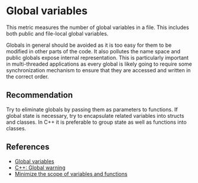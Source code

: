 # Global variables
This metric measures the number of global variables in a file. This includes both public and file-local global variables.

Globals in general should be avoided as it is too easy for them to be modified in other parts of the code. It also pollutes the name space and public globals expose internal representation. This is particularly important in multi-threaded applications as every global is likely going to require some synchronization mechanism to ensure that they are accessed and written in the correct order.


## Recommendation
Try to eliminate globals by passing them as parameters to functions. If global state is necessary, try to encapsulate related variables into structs and classes. In C++ it is preferable to group state as well as functions into classes.


## References
* [Global variables](http://www.learncpp.com/cpp-tutorial/42-global-variables/)
* [C++: Global warning](http://www-h.eng.cam.ac.uk/help/tpl/languages/C++/globals.html)
* [Minimize the scope of variables and functions](https://www.securecoding.cert.org/confluence/display/c/DCL19-C.+Minimize+the+scope+of+variables+and+functions)

